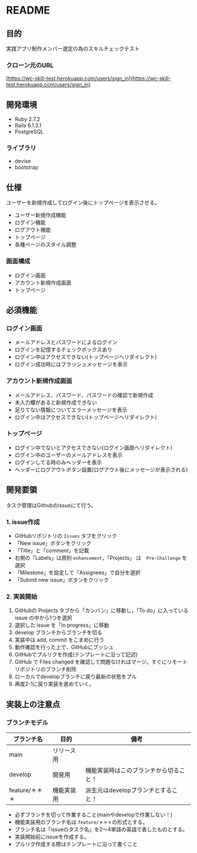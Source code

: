 # README

## 目的

実践アプリ制作メンバー選定の為のスキルチェックテスト

### クローン元のURL

[https://wc-skill-test.herokuapp.com/users/sign_in](https://wc-skill-test.herokuapp.com/users/sign_in)

## 開発環境

- Ruby 2.7.2
- Rails 6.1.3.1
- PostgreSQL

### ライブラリ

- devise
- bootstrap

## 仕様

ユーザーを新規作成してログイン後にトップページを表示させる。

- ユーザー新規作成機能
- ログイン機能
- ログアウト機能
- トップページ
- 各種ページのスタイル調整

### 画面構成

- ログイン画面
- アカウント新規作成画面
- トップページ

## 必須機能

### ログイン画面

- メールアドレスとパスワードによるログイン
- ログインを記憶するチェックボックスあり
- ログイン中はアクセスできない(トップページへリダイレクト)
- ログイン成功時にはフラッシュメッセージを表示

### アカウント新規作成画面

- メールアドレス、パスワード、パスワードの確認で新規作成
- 未入力欄があると新規作成できない
- 足りてない情報についてエラーメッセージを表示
- ログイン中はアクセスできない(トップページへリダイレクト)

### トップページ

- ログイン中でないとアクセスできない(ログイン画面へリダイレクト)
- ログイン中のユーザーのメールアドレスを表示
- ログインしてる時のみヘッダーを表示
- ヘッダーにログアウトボタン設置(ログアウト後にメッセージが表示される)

## 開発要領

タスク管理はGithubのissueにて行う。

### 1. issue作成

- GitHubリポジトリの `Issues` タブをクリック
- 「New issue」ボタンをクリック
- 「Title」と「comment」を記載
- 右側の「Labels」は原則 `enhancement`，「Projects」 は　`Pre-Challenge` を選択
- 「Milestone」を設定して「Assignees」で自分を選択
- 「Submit new issue」ボタンをクリック

### 2. 実装開始

1. GitHubの Projects タブから「カンバン」に移動し，「To do」に入っている issue の中から1つを選択
2. 選択した issue を「In progress」に移動
3. develop ブランチからブランチを切る
4. 実装中は add, commit をこまめに行う
5. 動作確認を行った上で，GitHubにプッシュ
6. GitHubでプルリクを作成(テンプレートに沿って記述)
7. GitHub で Files changed を確認して問題なければマージ。すぐにリモートリポジトリのブランチ削除
8. ローカルでdevelopブランチに戻り最新の状態をプル
9. 再度2-1に戻り実装を進めていく。

## 実装上の注意点

### ブランチモデル

|ブランチ名  |目的  |備考  |
|---|---|---|
|main  |リリース用  |  |
|develop  |開発用  |機能実装時はこのブランチから切ること！  |
|feature/＊＊＊  |機能実装用  |派生元はdevelopブランチとすること！  |

- 必ずブランチを切って作業すること(mainやdevelopで作業しない！)
- 機能実装用のブランチ名は `feature/＊＊＊`の形式とする。
- ブランチ名は「issueのタスク名」を2〜4単語の英語で表したものとする。
- 実装開始前にissueを作成する。
- プルリク作成する際はテンプレートに沿って書くこと
